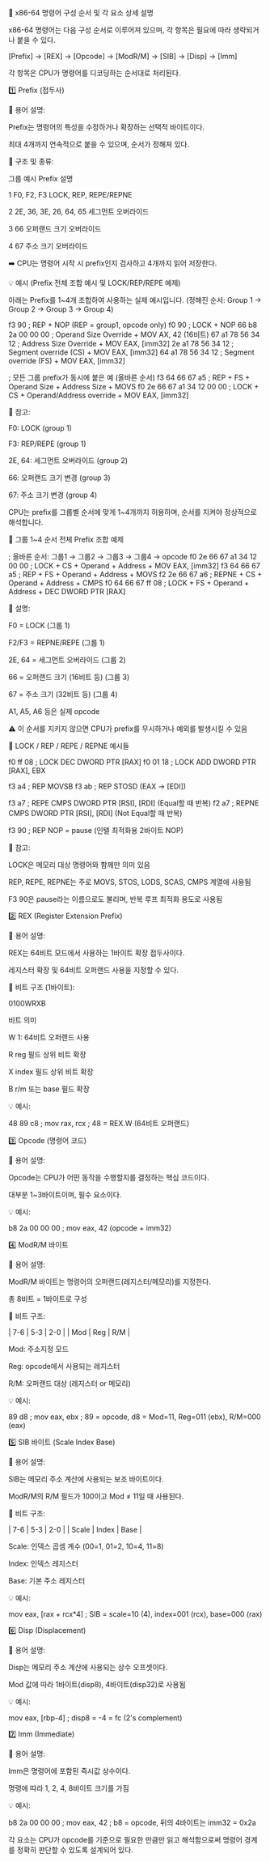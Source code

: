 🧠 x86-64 명령어 구성 순서 및 각 요소 상세 설명

x86-64 명령어는 다음 구성 순서로 이루어져 있으며, 각 항목은 필요에 따라 생략되거나 붙을 수 있다.

[Prefix] → [REX] → [Opcode] → [ModR/M] → [SIB] → [Disp] → [Imm]

각 항목은 CPU가 명령어를 디코딩하는 순서대로 처리된다.

1️⃣ Prefix (접두사)

📘 용어 설명:

Prefix는 명령어의 특성을 수정하거나 확장하는 선택적 바이트이다.

최대 4개까지 연속적으로 붙을 수 있으며, 순서가 정해져 있다.

🧱 구조 및 종류:

그룹    예시 Prefix    설명

1    F0, F2, F3                LOCK, REP, REPE/REPNE

2    2E, 36, 3E, 26, 64, 65    세그먼트 오버라이드

3    66                        오퍼랜드 크기 오버라이드

4    67                       주소 크기 오버라이드

➡️ CPU는 명령어 시작 시 prefix인지 검사하고 4개까지 읽어 저장한다.

💡 예시 (Prefix 전체 조합 예시 및 LOCK/REP/REPE 예제)

아래는 Prefix를 1~4개 조합하여 사용하는 실제 예시입니다. (정해진 순서: Group 1 → Group 2 → Group 3 → Group 4)

f3 90                ; REP + NOP (REP = group1, opcode only)
f0 90                ; LOCK + NOP
66 b8 2a 00 00 00    ; Operand Size Override + MOV AX, 42 (16비트)
67 a1 78 56 34 12    ; Address Size Override + MOV EAX, [imm32]
2e a1 78 56 34 12    ; Segment override (CS) + MOV EAX, [imm32]
64 a1 78 56 34 12    ; Segment override (FS) + MOV EAX, [imm32]

; 모든 그룹 prefix가 동시에 붙은 예 (올바른 순서)
f3 64 66 67 a5       ; REP + FS + Operand Size + Address Size + MOVS
f0 2e 66 67 a1 34 12 00 00 ; LOCK + CS + Operand/Address override + MOV EAX, [imm32]

📌 참고:

F0: LOCK (group 1)

F3: REP/REPE (group 1)

2E, 64: 세그먼트 오버라이드 (group 2)

66: 오퍼랜드 크기 변경 (group 3)

67: 주소 크기 변경 (group 4)

CPU는 prefix를 그룹별 순서에 맞게 1~4개까지 허용하며, 순서를 지켜야 정상적으로 해석합니다.

🔁 그룹 1~4 순서 전체 Prefix 조합 예제

; 올바른 순서: 그룹1 → 그룹2 → 그룹3 → 그룹4 → opcode
f0 2e 66 67 a1 34 12 00 00    ; LOCK + CS + Operand + Address + MOV EAX, [imm32]
f3 64 66 67 a5                ; REP + FS + Operand + Address + MOVS
f2 2e 66 67 a6                ; REPNE + CS + Operand + Address + CMPS
f0 64 66 67 ff 08             ; LOCK + FS + Operand + Address + DEC DWORD PTR [RAX]

📌 설명:

F0 = LOCK (그룹 1)

F2/F3 = REPNE/REPE (그룹 1)

2E, 64 = 세그먼트 오버라이드 (그룹 2)

66 = 오퍼랜드 크기 (16비트 등) (그룹 3)

67 = 주소 크기 (32비트 등) (그룹 4)

A1, A5, A6 등은 실제 opcode

⚠️ 이 순서를 지키지 않으면 CPU가 prefix를 무시하거나 예외를 발생시킬 수 있음

🔐 LOCK / REP / REPE / REPNE 예시들

f0 ff 08                ; LOCK DEC DWORD PTR [RAX]
f0 01 18                ; LOCK ADD DWORD PTR [RAX], EBX

f3 a4                   ; REP MOVSB
f3 ab                   ; REP STOSD (EAX → [EDI])

f3 a7                   ; REPE CMPS DWORD PTR [RSI], [RDI] (Equal할 때 반복)
f2 a7                   ; REPNE CMPS DWORD PTR [RSI], [RDI] (Not Equal할 때 반복)

f3 90                   ; REP NOP = pause (인텔 최적화용 2바이트 NOP)

📌 참고:

LOCK은 메모리 대상 명령어와 함께만 의미 있음

REP, REPE, REPNE는 주로 MOVS, STOS, LODS, SCAS, CMPS 계열에 사용됨

F3 90은 pause라는 이름으로도 불리며, 반복 루프 최적화 용도로 사용됨

2️⃣ REX (Register Extension Prefix)

📘 용어 설명:

REX는 64비트 모드에서 사용하는 1바이트 확장 접두사이다.

레지스터 확장 및 64비트 오퍼랜드 사용을 지정할 수 있다.

🧱 비트 구조 (1바이트):

0100WRXB

비트    의미

W     1: 64비트 오퍼랜드 사용

R     reg 필드 상위 비트 확장

X     index 필드 상위 비트 확장

B     r/m 또는 base 필드 확장

💡 예시:

48 89 c8    ; mov rax, rcx
; 48 = REX.W (64비트 오퍼랜드)

3️⃣ Opcode (명령어 코드)

📘 용어 설명:

Opcode는 CPU가 어떤 동작을 수행할지를 결정하는 핵심 코드이다.

대부분 1~3바이트이며, 필수 요소이다.

💡 예시:

b8 2a 00 00 00 ; mov eax, 42 (opcode + imm32)

4️⃣ ModR/M 바이트

📘 용어 설명:

ModR/M 바이트는 명령어의 오퍼랜드(레지스터/메모리)를 지정한다.

총 8비트 = 1바이트로 구성

🧱 비트 구조:

| 7-6 | 5-3 | 2-0 |
| Mod | Reg | R/M |

Mod: 주소지정 모드

Reg: opcode에서 사용되는 레지스터

R/M: 오퍼랜드 대상 (레지스터 or 메모리)

💡 예시:

89 d8 ; mov eax, ebx
; 89 = opcode, d8 = Mod=11, Reg=011 (ebx), R/M=000 (eax)

5️⃣ SIB 바이트 (Scale Index Base)

📘 용어 설명:

SIB는 메모리 주소 계산에 사용되는 보조 바이트이다.

ModR/M의 R/M 필드가 100이고 Mod ≠ 11일 때 사용된다.

🧱 비트 구조:

| 7-6 | 5-3  | 2-0  |
| Scale | Index | Base |

Scale: 인덱스 곱셈 계수 (00=1, 01=2, 10=4, 11=8)

Index: 인덱스 레지스터

Base: 기본 주소 레지스터

💡 예시:

mov eax, [rax + rcx*4]
; SIB = scale=10 (4), index=001 (rcx), base=000 (rax)

6️⃣ Disp (Displacement)

📘 용어 설명:

Disp는 메모리 주소 계산에 사용되는 상수 오프셋이다.

Mod 값에 따라 1바이트(disp8), 4바이트(disp32)로 사용됨

💡 예시:

mov eax, [rbp-4] ; disp8 = -4 = fc (2's complement)

7️⃣ Imm (Immediate)

📘 용어 설명:

Imm은 명령어에 포함된 즉시값 상수이다.

명령에 따라 1, 2, 4, 8바이트 크기를 가짐

💡 예시:

b8 2a 00 00 00 ; mov eax, 42
; b8 = opcode, 뒤의 4바이트는 imm32 = 0x2a

각 요소는 CPU가 opcode를 기준으로 필요한 만큼만 읽고 해석함으로써 명령어 경계를 정확히 판단할 수 있도록 설계되어 있다.
